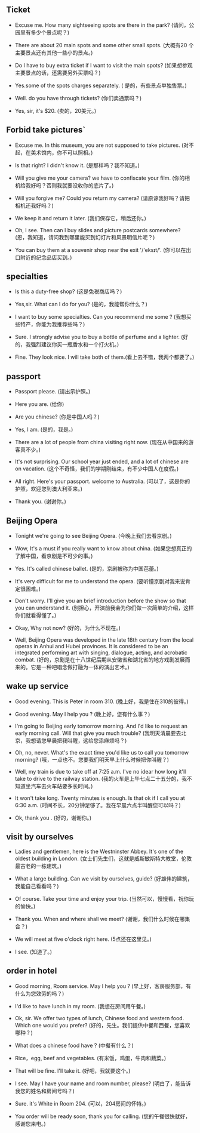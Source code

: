 ## Ticket

- Excuse me. How many sightseeing spots are there in the park? (请问，公园里有多少个景点呢？)

* There are about 20 main spots and some other small spots. (大概有20 个主要景点还有其他一些小的景点。)

- Do I have to buy extra ticket if I want to visit the main spots? (如果想参观主要景点的话，还需要另外买票吗？)

* Yes.some of the spots charges separately. ( 是的，有些景点单独售票。)

- Well. do you have through tickets? (你们卖通票吗？)

* Yes, sir, it's $20. (卖的，20美元。)

## Forbid take pictures`

- Excuse me. In this museum, you are not supposed to take pictures. (对不起，在美术馆内，你不可以照相。)

* Is that right? I didn't know it. (是那样吗？我不知道。)

- Will you give me your camera? we have to confiscate your film. (你的相机给我好吗？否则我就要没收你的底片了。)

* Will you forgive me? Could you return my camera? (请原谅我好吗？请把相机还我好吗？)

- We keep it and return it later. (我们保存它，稍后还你。)

* Oh, I see. Then can I buy slides and picture postcards somewhere? (恩，我知道，请问我到哪里能买到幻灯片和风景明信片呢？)

- You can buy them at a souvenir shop near the exit '/'eksɪt/'. (你可以在出口附近的纪念品店买到。)

## specialties

- Is this a duty-free shop? (这是免税商店吗？)

* Yes,sir. What can I do for you? (是的，我能帮你什么？)

- I want to buy some specialties. Can you recommend me some ? (我想买些特产，你能为我推荐些吗？)

* Sure. I strongly advise you to buy a bottle of perfume and a lighter. (好的，我强烈建议你买一瓶香水和一个打火机。)

- Fine. They look nice. I will take both of them.(看上去不错，我两个都要了。)

## passport

- Passport please. (请出示护照。)

* Here you are. (给你)

- Are you chinese? (你是中国人吗？)

* Yes, I am. (是的，我是。)

- There are a lot of people from china visiting right now. (现在从中国来的游客真不少。)

* It's not surprising. Our school year just ended, and a lot of chinese are on vacation. (这个不奇怪，我们的学期刚结束，有不少中国人在度假。)

- All right. Here's your passport. welcome to Australia. (可以了，这是你的护照，欢迎您到澳大利亚来。)

* Thank you. (谢谢你。)

## Beijing Opera

- Tonight we're going to see Beijing Opera. (今晚上我们去看京剧。)

* Wow, It's a must if you really want to know about china. (如果您想真正的了解中国，看京剧是不可少的事。)

- Yes. It's called chinese ballet. (是的，京剧被称为中国芭蕾。)

* It's very difficult for me to understand the opera. (要听懂京剧对我来说肯定很困难。)

- Don't worry. I'll give you an brief introduction before the show so that you can understand it. (别担心，开演前我会为你们做一次简单的介绍，这样你们就看得懂了。)

* Okay, Why not now? (好的，为什么不现在。)

- Well, Beijing Opera was developed in the late 18th century from the local operas in Anhui and Hubei provinces. It is considered to be an integrated performing art with singing, dialogue, acting, and acrobatic combat. (好的，京剧是在十八世纪后期从安徽省和湖北省的地方戏剧发展而来的。它是一种吧唱念做打融为一体的演出艺术。)

## wake up service

- Good evening. This is Peter in room 310. (晚上好，我是住在310的彼得。)

* Good evening. May I help you ? (晚上好，您有什么事？)

- I'm going to Beijing early tomorrow morning. And I'd like to request an early morning call. Will that give you much trouble? (我明天清晨要去北京，我想请您早晨把我叫醒，这给您添麻烦吗？)

* Oh, no, never. What's the exact time you'd like us to call you tomorrow morning? (哦，一点也不。您要我们明天早上什么时候把你叫醒？)

- Well, my train is due to take off at 7:25 a.m. I've no idear how long it'll take to drive to the railway station. (我的火车是上午七点二十五分的，我不知道坐汽车去火车站要多长时间。)

* It won't take long. Twenty minutes is enough. Is that ok if I call you at 6:30 a.m. (时间不长，20分钟足够了。我在早晨六点半叫醒您可以吗？)

- Ok, thank you . (好的，谢谢你。)

## visit by ourselves

- Ladies and gentlemen, here is the Westninster Abbey. It's one of the oldest building in London. (女士们先生们，这就是威斯敏斯特大教堂，伦敦最古老的一栋建筑。)

* What a large building. Can we visit by ourselves, guide? (好雄伟的建筑，我能自己看看吗？)

- Of course. Take your time and enjoy your trip. (当然可以，慢慢看，祝你玩的愉快。)

* Thank you. When and where shall we meet? (谢谢，我们什么时候在哪集合？)

- We will meet at five o'clock right here. (5点还在这里见。)

* I see. (知道了。)

## order in hotel

- Good morning, Room service. May I help you ? (早上好，客房服务部，有什么为您效劳的吗？)

* I'd like to have lunch in my room. (我想在房间用午餐。)

- Ok, sir. We offer two types of lunch, Chinese food and western food. Which one would you prefer? (好的，先生。我们提供中餐和西餐，您喜欢哪种？)

* What does a chinese food have ? (中餐有什么？)
 
- Rice，egg, beef and vegetables. (有米饭，鸡蛋，牛肉和蔬菜。)

* That will be fine. I'll take it. (好吧，我就要这个。)

- I see. May I have your name and room number, please? (明白了，能告诉我您的姓名和房间号吗？)

* Sure. it's White in Room 204. (可以，204房间的怀特。)

- You order will be ready soon, thank you for calling. (您的午餐很快就好，感谢您来电。)

